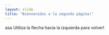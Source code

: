 ```yaml
---
layout: slide
title: "Bienvenidos a la segunda página!"
---
```

asa
Utiliza la flecha hacia la izquierda para volver!
